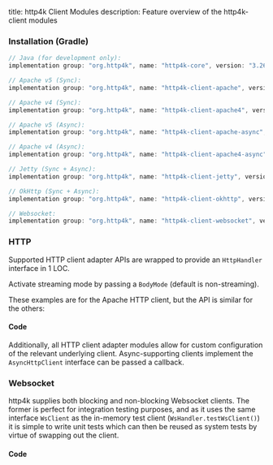 title: http4k Client Modules
description: Feature overview of the http4k-client modules

### Installation (Gradle)

```groovy
// Java (for development only):
implementation group: "org.http4k", name: "http4k-core", version: "3.268.0"

// Apache v5 (Sync): 
implementation group: "org.http4k", name: "http4k-client-apache", version: "3.268.0"

// Apache v4 (Sync): 
implementation group: "org.http4k", name: "http4k-client-apache4", version: "3.268.0"

// Apache v5 (Async): 
implementation group: "org.http4k", name: "http4k-client-apache-async", version: "3.268.0"

// Apache v4 (Async): 
implementation group: "org.http4k", name: "http4k-client-apache4-async", version: "3.268.0"

// Jetty (Sync + Async): 
implementation group: "org.http4k", name: "http4k-client-jetty", version: "3.268.0"

// OkHttp (Sync + Async): 
implementation group: "org.http4k", name: "http4k-client-okhttp", version: "3.268.0"

// Websocket: 
implementation group: "org.http4k", name: "http4k-client-websocket", version: "3.268.0"
```

### HTTP
Supported HTTP client adapter APIs are wrapped to provide an `HttpHandler` interface in 1 LOC.

Activate streaming mode by passing a `BodyMode` (default is non-streaming).

These examples are for the Apache HTTP client, but the API is similar for the others:

#### Code [<img class="octocat"/>](https://github.com/http4k/http4k/blob/master/src/docs/guide/modules/clients/example_http.kt)

<script src="https://gist-it.appspot.com/https://github.com/http4k/http4k/blob/master/src/docs/guide/modules/clients/example_http.kt"></script>

Additionally, all HTTP client adapter modules allow for custom configuration of the relevant underlying client. Async-supporting clients implement the `AsyncHttpClient` interface can be passed a callback.

### Websocket
http4k supplies both blocking and non-blocking Websocket clients. The former is perfect for integration testing purposes, and as it uses the same interface `WsClient` as the in-memory test client (`WsHandler.testWsClient()`) it is simple to write unit tests which can then be reused as system tests by virtue of swapping out the client.

#### Code [<img class="octocat"/>](https://github.com/http4k/http4k/blob/master/src/docs/guide/modules/clients/example_websocket.kt)

<script src="https://gist-it.appspot.com/https://github.com/http4k/http4k/blob/master/src/docs/guide/modules/clients/example_websocket.kt"></script>
